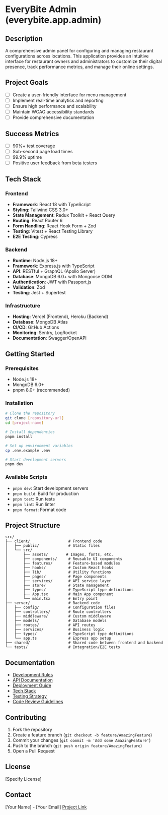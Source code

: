 # EveryBite Admin (everybite.app.admin)

## Description
A comprehensive admin panel for configuring and managing restaurant configurations across locations. This application provides an intuitive interface for restaurant owners and administrators to customize their digital presence, track performance metrics, and manage their online settings.

## Project Goals
- [ ] Create a user-friendly interface for menu management
- [ ] Implement real-time analytics and reporting
- [ ] Ensure high performance and scalability
- [ ] Maintain WCAG accessibility standards
- [ ] Provide comprehensive documentation

## Success Metrics
- [ ] 90%+ test coverage
- [ ] Sub-second page load times
- [ ] 99.9% uptime
- [ ] Positive user feedback from beta testers

## Tech Stack

### Frontend
- **Framework**: React 18 with TypeScript
- **Styling**: Tailwind CSS 3.0+
- **State Management**: Redux Toolkit + React Query
- **Routing**: React Router 6
- **Form Handling**: React Hook Form + Zod
- **Testing**: Vitest + React Testing Library
- **E2E Testing**: Cypress

### Backend
- **Runtime**: Node.js 18+
- **Framework**: Express.js with TypeScript
- **API**: RESTful + GraphQL (Apollo Server)
- **Database**: MongoDB 6.0+ with Mongoose ODM
- **Authentication**: JWT with Passport.js
- **Validation**: Zod
- **Testing**: Jest + Supertest

### Infrastructure
- **Hosting**: Vercel (Frontend), Heroku (Backend)
- **Database**: MongoDB Atlas
- **CI/CD**: GitHub Actions
- **Monitoring**: Sentry, LogRocket
- **Documentation**: Swagger/OpenAPI

## Getting Started

### Prerequisites
- Node.js 18+
- MongoDB 6.0+
- pnpm 8.0+ (recommended)

### Installation
```bash
# Clone the repository
git clone [repository-url]
cd [project-name]

# Install dependencies
pnpm install

# Set up environment variables
cp .env.example .env

# Start development servers
pnpm dev
```

### Available Scripts
- `pnpm dev`: Start development servers
- `pnpm build`: Build for production
- `pnpm test`: Run tests
- `pnpm lint`: Run linter
- `pnpm format`: Format code

## Project Structure
```
src/
├── client/                 # Frontend code
│   ├── public/             # Static files
│   └── src/
│       ├── assets/        # Images, fonts, etc.
│       ├── components/     # Reusable UI components
│       ├── features/       # Feature-based modules
│       ├── hooks/          # Custom React hooks
│       ├── lib/            # Utility functions
│       ├── pages/          # Page components
│       ├── services/       # API service layer
│       ├── store/          # State management
│       ├── types/          # TypeScript type definitions
│       ├── App.tsx         # Main App component
│       └── main.tsx        # Entry point
├── server/                 # Backend code
│   ├── config/             # Configuration files
│   ├── controllers/        # Route controllers
│   ├── middleware/         # Custom middleware
│   ├── models/             # Database models
│   ├── routes/             # API routes
│   ├── services/           # Business logic
│   ├── types/              # TypeScript type definitions
│   └── app.ts              # Express app setup
├── shared/                 # Shared code between frontend and backend
└── tests/                  # Integration/E2E tests
```

## Documentation
- [Development Rules](DEVELOPMENT_RULES.md)
- [API Documentation](API_DOCS.md)
- [Deployment Guide](DEPLOYMENT.md)
- [Tech Stack](TECH_STACK_MERN_TS.md)
- [Testing Strategy](TESTING_STRATEGY.md)
- [Code Review Guidelines](CODE_REVIEW.md)

## Contributing
1. Fork the repository
2. Create a feature branch (`git checkout -b feature/AmazingFeature`)
3. Commit your changes (`git commit -m 'Add some AmazingFeature'`)
4. Push to the branch (`git push origin feature/AmazingFeature`)
5. Open a Pull Request

## License
[Specify License]

## Contact
[Your Name] - [Your Email]
[Project Link](https://github.com/yourusername/projectname)
